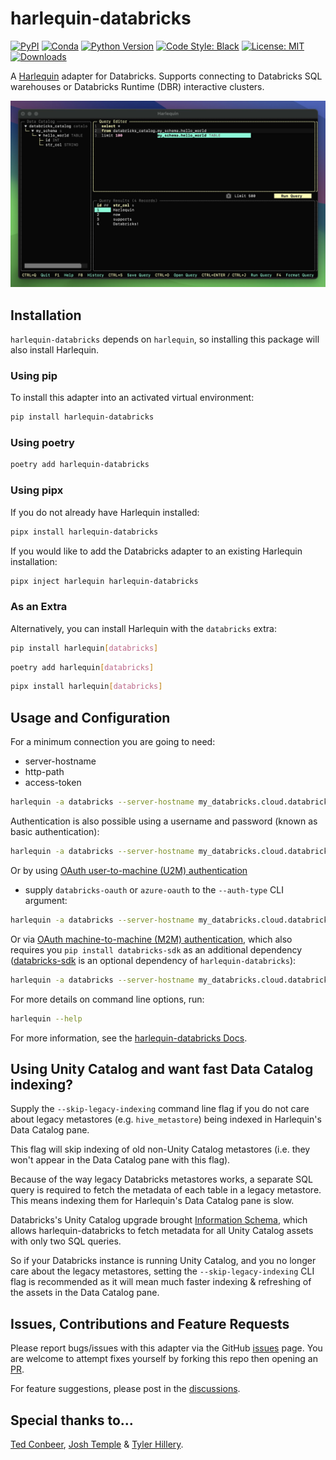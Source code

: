 # harlequin-databricks

[![PyPI](https://img.shields.io/pypi/v/harlequin-databricks)](https://pypi.org/project/harlequin-databricks/)
[![Conda](https://anaconda.org/conda-forge/harlequin-databricks/badges/version.svg)](https://anaconda.org/conda-forge/harlequin-databricks)
[![Python Version](https://img.shields.io/pypi/pyversions/harlequin-databricks)](https://pypi.org/project/harlequin-databricks/)
[![Code Style: Black](https://img.shields.io/badge/code%20style-black-000000.svg)](https://github.com/alexmalins/harlequin-databricks/actions/workflows/code_quality.yml)
[![License: MIT](https://img.shields.io/pypi/l/harlequin-databricks)](https://github.com/alexmalins/harlequin-databricks/blob/main/LICENSE)
[![Downloads](https://static.pepy.tech/badge/harlequin-databricks)](https://pepy.tech/project/harlequin-databricks)

A [Harlequin](https://harlequin.sh) adapter for Databricks. Supports connecting to Databricks SQL
warehouses or Databricks Runtime (DBR) interactive clusters.

<img src="img/harlequin_databricks.jpg" alt="harlequin-databricks" width="945">

## Installation

`harlequin-databricks` depends on `harlequin`, so installing this package will also install Harlequin.

### Using pip

To install this adapter into an activated virtual environment:

```bash
pip install harlequin-databricks
```

### Using poetry

```bash
poetry add harlequin-databricks
```

### Using pipx

If you do not already have Harlequin installed:

```bash
pipx install harlequin-databricks
```

If you would like to add the Databricks adapter to an existing Harlequin installation:

```bash
pipx inject harlequin harlequin-databricks
```

### As an Extra

Alternatively, you can install Harlequin with the `databricks` extra:

```bash
pip install harlequin[databricks]
```

```bash
poetry add harlequin[databricks]
```

```bash
pipx install harlequin[databricks]
```

## Usage and Configuration

For a minimum connection you are going to need:

- server-hostname
- http-path
- access-token

```bash
harlequin -a databricks --server-hostname my_databricks.cloud.databricks.com --http-path /sql/1.0/endpoints/1234567890abcdef --access-token dabpi***
```

Authentication is also possible using a username and password (known as basic authentication):

```bash
harlequin -a databricks --server-hostname my_databricks.cloud.databricks.com --http-path /sql/1.0/endpoints/1234567890abcdef --username my_user --password my_pass
```

Or by using [OAuth user-to-machine (U2M) authentication](https://docs.databricks.com/en/dev-tools/python-sql-connector.html#auth-u2m)
- supply `databricks-oauth` or `azure-oauth` to the `--auth-type` CLI argument:

```bash
harlequin -a databricks --server-hostname my_databricks.cloud.databricks.com --http-path /sql/1.0/endpoints/1234567890abcdef --auth-type databricks-oauth
```

Or via [OAuth machine-to-machine (M2M) authentication](https://docs.databricks.com/en/dev-tools/python-sql-connector.html#oauth-machine-to-machine-m2m-authentication),
which also requires you `pip install databricks-sdk` as an additional dependency
([databricks-sdk](https://github.com/databricks/databricks-sdk-py) is an optional dependency of
`harlequin-databricks`):

```bash
harlequin -a databricks --server-hostname my_databricks.cloud.databricks.com --http-path /sql/1.0/endpoints/1234567890abcdef --client-id *** --client-secret ***
```

For more details on command line options, run:

```bash
harlequin --help
```

For more information, see the
[harlequin-databricks Docs](https://harlequin.sh/docs/databricks/index).

## Using Unity Catalog and want fast Data Catalog indexing?

Supply the `--skip-legacy-indexing` command line flag if you do not care about legacy metastores
(e.g. `hive_metastore`) being indexed in Harlequin's Data Catalog pane.

This flag will skip indexing of old non-Unity Catalog metastores (i.e. they won't appear in the
Data Catalog pane with this flag).

Because of the way legacy Databricks metastores works, a separate SQL query is required to fetch
the metadata of each table in a legacy metastore. This means indexing them for Harlequin's Data Catalog pane is slow.

Databricks's Unity Catalog upgrade brought
[Information Schema](https://docs.databricks.com/en/sql/language-manual/sql-ref-information-schema.html),
which allows harlequin-databricks to fetch metadata for all Unity Catalog assets with only two SQL queries.

So if your Databricks instance is running Unity Catalog, and you no longer care about the legacy
metastores, setting the `--skip-legacy-indexing` CLI flag is recommended as it will mean
much faster indexing & refreshing of the assets in the Data Catalog pane.

## Issues, Contributions and Feature Requests

Please report bugs/issues with this adapter via the GitHub
[issues](https://github.com/alexmalins/harlequin-databricks/issues) page. You are welcome to
attempt fixes yourself by forking this repo then opening an [PR](https://github.com/alexmalins/harlequin-databricks/pulls).

For feature suggestions, please post in the
[discussions](https://github.com/alexmalins/harlequin-databricks/discussions).

## Special thanks to...

[Ted Conbeer](https://github.com/tconbeer), [Josh Temple](https://github.com/joshtemple) &
[Tyler Hillery](https://github.com/TylerHillery).
